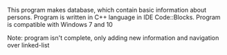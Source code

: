 This program makes database, which contain basic information about persons.
Program is written in C++ language  in IDE Code::Blocks. 
Program is compatible with Windows 7 and 10 

Note: program isn't complete, only adding new information and navigation over linked-list
